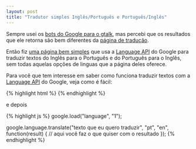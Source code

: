```yaml
---
layout: post
title: "Tradutor simples Inglês/Português e Português/Inglês"
---
```

<p>
  Sempre usei os <a href="http://www.google.com/support/talk/bin/answer.py?hl=en&amp;answer=89921">bots do Google para o gtalk</a>,
  mas percebi que os resultados que ele retorna são bem diferentes da <a href="http://translate.google.com/">página de tradução</a>.
</p>
<p>
  Então fiz <a href="/tradutor.html">uma página bem simples</a> que usa a <a href="http://code.google.com/apis/ajaxlanguage/">Language API</a>
  do Google para traduzir textos do Inglês para o Português e do Português para o Inglês,
  sem todas aquelas opções de linguas que a página deles oferece.
</p>
<p>
  Para você que tem interesse em saber como funciona traduzir textos com a
  <a href="http://code.google.com/apis/ajaxlanguage/">Language API</a> do Google, veja como é fácil:
</p>
{% highlight html %}
<script type="text/javascript" src="http://www.google.com/jsapi"></script>
{% endhighlight %}

<p>e depois</p>

{% highlight js %}
google.load("language", "1");

google.language.translate("texto que eu quero traduzir", "pt", "en", function(result) {
  // aqui você faz o que quiser com o resultado
});
{% endhighlight %}